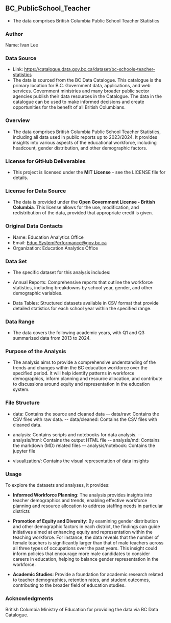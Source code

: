 ## BC_PublicSchool_Teacher

* The data comprises British Columbia Public School Teacher Statistics

### Author
Name: Ivan Lee

### Data Source
* Link: https://catalogue.data.gov.bc.ca/dataset/bc-schools-teacher-statistics
* The data is sourced from the BC Data Catalogue. This catalogue is the primary location for B.C. Government data, applications, and web services. Government ministries and many broader public sector agencies publish their data resources in the Catalogue. The data in the catalogue can be used to make informed decisions and create opportunities for the benefit of all British Columbians.
  
### Overview
* The data comprises British Columbia Public School Teacher Statistics, including all data used in public reports up to 2023/2024. It provides insights into various aspects of the educational workforce, including headcount, gender distribution, and other demographic factors.

### License for GitHub Deliverables
* This project is licensed under the **MIT License** - see the LICENSE file for details.

### License for Data Source
* The data is provided under the **Open Government License - British Columbia**. This license allows for the use, modification, and redistribution of the data, provided that appropriate credit is given.

### Original Data Contacts
* Name: Education Analytics Office
* Email: Educ.SystemPerformance@gov.bc.ca
* Organization: Education Analytics Office

### Data Set
* The specific dataset for this analysis includes:

* Annual Reports: Comprehensive reports that outline the workforce statistics, including breakdowns by school year, gender, and other demographic variables.
* Data Tables: Structured datasets available in CSV format that provide detailed statistics for each school year within the specified range.

### Data Range
* The data covers the following academic years, with Q1 and Q3 summarized data from 2013 to 2024.

### Purpose of the Analysis
* The analysis aims to provide a comprehensive understanding of the trends and changes within the BC education workforce over the specified period. It will help identify patterns in workforce demographics, inform planning and resource allocation, and contribute to discussions around equity and representation in the education system.

### File Structure

- data: Contains the source and cleaned data
-- data/raw: Contains the CSV files with raw data.
-- data/cleaned: Contains the CSV files with cleaned data.


- analysis: Contains scripts and notebooks for data analysis. 
-- analysis/html: Contains the output HTML file
-- analysis/md: Contains the markdown (MD) related files
-- analysis/notebook: Contains the jupyter file

- visualization/: Contains the visual representation of data insights


### Usage
To explore the datasets and analyses, it provides: 

* __Informed Workforce Planning__: The analysis provides insights into teacher demographics and trends, enabling effective workforce planning and resource allocation to address staffing needs in particular districts 

* __Promotion of Equity and Diversity__: By examining gender distribution and other demographic factors in each district, the findings can guide initiatives aimed at enhancing equity and representation within the teaching workforce. For instance, the data reveals that the number of female teachers is significantly larger than that of male teachers across all three types of occupations over the past years. This insight could inform policies that encourage more male candidates to consider careers in education, helping to balance gender representation in the workforce.

* __Academic Studies__: Provide a foundation for academic research related to teacher demographics, retention rates, and student outcomes, contributing to the broader field of education studies.



### Acknowledgments
British Columbia Ministry of Education for providing the data via BC Data Catalogue.



